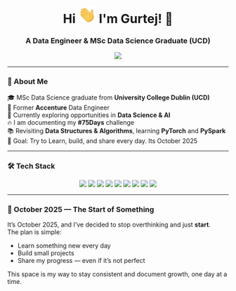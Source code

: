 <h1 align="center">Hi <img src="https://raw.githubusercontent.com/ABSphreak/ABSphreak/master/gifs/Hi.gif" width="40px"> I'm Gurtej! 👋</h1>

<h3 align="center">A Data Engineer & MSc Data Science Graduate (UCD)</h3>

<p align="center">
  <a href="https://www.linkedin.com/in/isgurtejsingh/">
    <img src="https://img.shields.io/badge/LinkedIn-0077B5?style=for-the-badge&logo=linkedin&logoColor=white">
  </a>
</p>

---

### 🧠 About Me

🎓 MSc Data Science graduate from **University College Dublin (UCD)**  
💼 Former **Accenture** Data Engineer  
🚀 Currently exploring opportunities in **Data Science & AI**  
🔥 I am documenting my **#75Days** challenge  
📚 Revisiting **Data Structures & Algorithms**, learning **PyTorch** and **PySpark**  
🧩 Goal: Try to Learn, build, and share every day. Its October 2025 

---

### 🛠️ Tech Stack

<p align="center">
  <img src="https://img.shields.io/badge/Python-3776AB?style=for-the-badge&logo=python&logoColor=white">
  <img src="https://img.shields.io/badge/SQL-4479A1?style=for-the-badge&logo=sql&logoColor=white">
  <img src="https://img.shields.io/badge/scikit_learn-F7931E?style=for-the-badge&logo=scikit-learn&logoColor=white">
  <img src="https://img.shields.io/badge/PyTorch-EE4C2C?style=for-the-badge&logo=pytorch&logoColor=white">
  <img src="https://img.shields.io/badge/Pandas-2C2D72?style=for-the-badge&logo=pandas&logoColor=white">
  <img src="https://img.shields.io/badge/Numpy-777BB4?style=for-the-badge&logo=numpy&logoColor=white">
  <img src="https://img.shields.io/badge/Apache%20Airflow-017CEE?style=for-the-badge&logo=apache-airflow&logoColor=white">
  <img src="https://img.shields.io/badge/Databricks-181825?style=for-the-badge&logo=databricks&logoColor=white">
  <img src="https://img.shields.io/badge/Snowflake-009AD6?style=for-the-badge&logo=snowflake&logoColor=white">
</p>

---

### 🌱 October 2025 — The Start of Something

It’s October 2025, and I’ve decided to stop overthinking and just **start**.  
The plan is simple:  
- Learn something new every day  
- Build small projects  
- Share my progress — even if it’s not perfect  

This space is my way to stay consistent and document growth, one day at a time.

